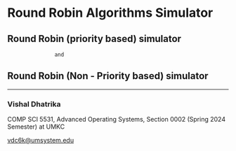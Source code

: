 # Round Robin Algorithms Simulator

## Round Robin (priority based) simulator 
                   and
## Round Robin (Non - Priority based) simulator

---
### Vishal Dhatrika 
COMP SCI 5531, Advanced Operating Systems, Section 0002 (Spring 2024 Semester) at UMKC

vdc6k@umsystem.edu
